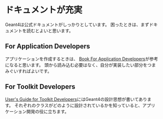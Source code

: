 # ドキュメントが充実

Geant4は公式ドキュメントがしっかりとしています。
困ったときは、まずドキュメントを読むとよいと思います。

## For Application Developers

アプリケーションを作成するときは、
[Book For Application Developers](https://geant4-userdoc.web.cern.ch/UsersGuides/ForApplicationDeveloper/html/index.html)が参考になると思います。
頭から読み込む必要はなく、自分が実装したい部分をつまみぐいすればよいです。

## For Toolkit Developers

[User's Guide for Toolkit Developers](https://geant4-userdoc.web.cern.ch/UsersGuides/ForToolkitDeveloper/html/index.html)にはGeant4の設計思想が書いてあります。
それぞれのクラスがどのように設計されているかを知っていると、アプリケーション開発の役に立ちます。

